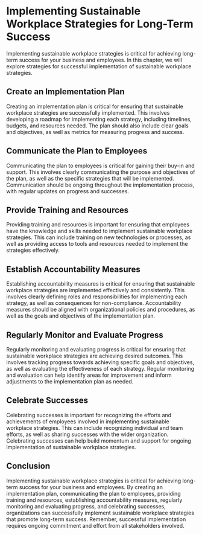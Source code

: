 Implementing Sustainable Workplace Strategies for Long-Term Success
==============================================================================================

Implementing sustainable workplace strategies is critical for achieving long-term success for your business and employees. In this chapter, we will explore strategies for successful implementation of sustainable workplace strategies.

Create an Implementation Plan
-----------------------------

Creating an implementation plan is critical for ensuring that sustainable workplace strategies are successfully implemented. This involves developing a roadmap for implementing each strategy, including timelines, budgets, and resources needed. The plan should also include clear goals and objectives, as well as metrics for measuring progress and success.

Communicate the Plan to Employees
---------------------------------

Communicating the plan to employees is critical for gaining their buy-in and support. This involves clearly communicating the purpose and objectives of the plan, as well as the specific strategies that will be implemented. Communication should be ongoing throughout the implementation process, with regular updates on progress and successes.

Provide Training and Resources
------------------------------

Providing training and resources is important for ensuring that employees have the knowledge and skills needed to implement sustainable workplace strategies. This can include training on new technologies or processes, as well as providing access to tools and resources needed to implement the strategies effectively.

Establish Accountability Measures
---------------------------------

Establishing accountability measures is critical for ensuring that sustainable workplace strategies are implemented effectively and consistently. This involves clearly defining roles and responsibilities for implementing each strategy, as well as consequences for non-compliance. Accountability measures should be aligned with organizational policies and procedures, as well as the goals and objectives of the implementation plan.

Regularly Monitor and Evaluate Progress
---------------------------------------

Regularly monitoring and evaluating progress is critical for ensuring that sustainable workplace strategies are achieving desired outcomes. This involves tracking progress towards achieving specific goals and objectives, as well as evaluating the effectiveness of each strategy. Regular monitoring and evaluation can help identify areas for improvement and inform adjustments to the implementation plan as needed.

Celebrate Successes
-------------------

Celebrating successes is important for recognizing the efforts and achievements of employees involved in implementing sustainable workplace strategies. This can include recognizing individual and team efforts, as well as sharing successes with the wider organization. Celebrating successes can help build momentum and support for ongoing implementation of sustainable workplace strategies.

Conclusion
----------

Implementing sustainable workplace strategies is critical for achieving long-term success for your business and employees. By creating an implementation plan, communicating the plan to employees, providing training and resources, establishing accountability measures, regularly monitoring and evaluating progress, and celebrating successes, organizations can successfully implement sustainable workplace strategies that promote long-term success. Remember, successful implementation requires ongoing commitment and effort from all stakeholders involved.

